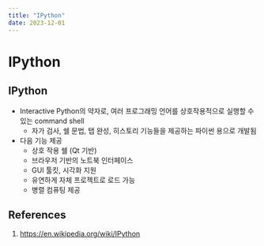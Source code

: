 ```yaml
---
title: "IPython"
date: 2023-12-01
---
```


# IPython

## IPython

- Interactive Python의 약자로, 여러 프로그래밍 언어를 상호작용적으로 실행할 수 있는 command shell
  - 자가 검사, 쉘 문법, 탭 완성, 히스토리 기능들을 제공하는 파이썬 용으로 개발됨
- 다음 기능 제공
  - 상호 작용 쉘 (Qt 기반)
  - 브라우저 기반의 노트북 인터페이스
  - GUI 툴킷, 시각화 지원
  - 유연하게 자체 프로젝트로 로드 가능
  - 병렬 컴퓨팅 제공

## References

1. https://en.wikipedia.org/wiki/IPython
